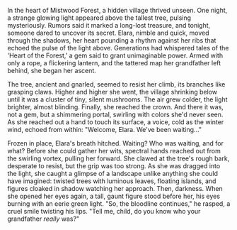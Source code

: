 In the heart of Mistwood Forest, a hidden village thrived unseen. One night, a strange glowing light appeared above the tallest tree, pulsing mysteriously. Rumors said it marked a long-lost treasure, and tonight, someone dared to uncover its secret. Elara, nimble and quick, moved through the shadows, her heart pounding a rhythm against her ribs that echoed the pulse of the light above. Generations had whispered tales of the 'Heart of the Forest,' a gem said to grant unimaginable power. Armed with only a rope, a flickering lantern, and the tattered map her grandfather left behind, she began her ascent.

The tree, ancient and gnarled, seemed to resist her climb, its branches like grasping claws. Higher and higher she went, the village shrinking below until it was a cluster of tiny, silent mushrooms. The air grew colder, the light brighter, almost blinding. Finally, she reached the crown. And there it was, not a gem, but a shimmering portal, swirling with colors she'd never seen. As she reached out a hand to touch its surface, a voice, cold as the winter wind, echoed from within: "Welcome, Elara. We've been waiting..."

Frozen in place, Elara's breath hitched. Waiting? Who was waiting, and for what? Before she could gather her wits, spectral hands reached out from the swirling vortex, pulling her forward. She clawed at the tree's rough bark, desperate to resist, but the grip was too strong. As she was dragged into the light, she caught a glimpse of a landscape unlike anything she could have imagined: twisted trees with luminous leaves, floating islands, and figures cloaked in shadow watching her approach. Then, darkness. When she opened her eyes again, a tall, gaunt figure stood before her, his eyes burning with an eerie green light. "So, the bloodline continues," he rasped, a cruel smile twisting his lips. "Tell me, child, do you know who your grandfather *really* was?"